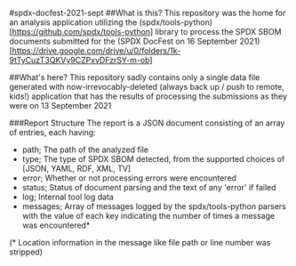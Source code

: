 #spdx-docfest-2021-sept
##What is this?
This repository was the home for an analysis application utilizing the (spdx/tools-python)[https://github.com/spdx/tools-python] library to process the SPDX SBOM documents submitted for the (SPDX DocFest on 16 September 2021)[https://drive.google.com/drive/u/0/folders/1k-9tTyCuzT3QKVy9CZPxvDFzrSY-m-ob]  

##What's here?
This repository sadly contains only a single data file generated with now-irrevocably-deleted (always back up / push to remote, kids!) application that has the results of processing the submissions as they were on 13 September 2021

###Report Structure
The report is a JSON document consisting of an array of entries, each having:
* path;	    The path of the analyzed file
* type;     The type of SPDX SBOM detected, from the supported choices of [JSON, YAML, RDF, XML, TV]
* error;    Whether or not processing errors were encountered
* status;   Status of document parsing and the text of any 'error' if failed
* log;      Internal tool log data
* messages; Array of messages logged by the spdx/tools-python parsers with the value of each key indicating the number of times a message was encountered*
  
(* Location information in the message like file path or line number was stripped)  
